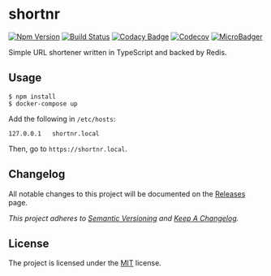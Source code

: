 # shortnr

[![Npm Version](https://img.shields.io/npm/v/shortnr.svg)](https://www.npmjs.com/package/shortnr)
[![Build Status](https://travis-ci.com/Pegase745/shortnr.svg?branch=master)](https://travis-ci.com/Pegase745/shortnr)
[![Codacy Badge](https://api.codacy.com/project/badge/Grade/0e235cc8b4374d839d482eeb13405599)](https://www.codacy.com/app/Pegase745/shortnr)
[![Codecov](https://codecov.io/gh/Pegase745/shortnr/branch/master/graph/badge.svg)](https://codecov.io/gh/Pegase745/shortnr)
[![MicroBadger](https://images.microbadger.com/badges/image/pegase/shortnr.svg)](https://microbadger.com/images/pegase/shortnr)

Simple URL shortener written in TypeScript and backed by Redis.

## Usage

```console
$ npm install
$ docker-compose up
```

Add the following in `/etc/hosts`:

```console
127.0.0.1	shortnr.local
```

Then, go to `https://shortnr.local`.


## Changelog

All notable changes to this project will be documented on the [Releases](https://github.com/Pegase745/shortnr/releases) page.

*This project adheres to [Semantic Versioning](http://semver.org/) and [Keep A Changelog](http://keepachangelog.com/).*

## License

The project is licensed under the [MIT](LICENSE) license.
